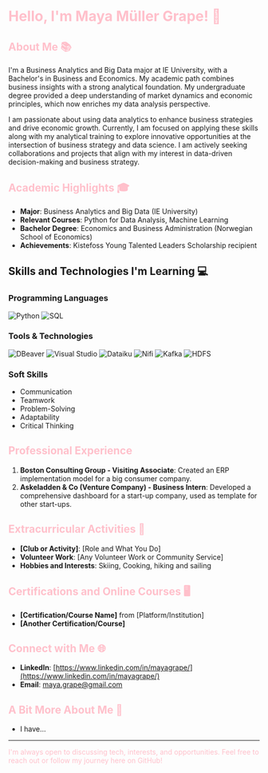 # <span style="color: pink;">Hello, I'm Maya Müller Grape! 👋</span>

## <span style="color: pink;">About Me 📚</span>
I'm a Business Analytics and Big Data major at IE University, with a Bachelor's in Business and Economics. My academic path combines business insights with a strong analytical foundation. My undergraduate degree provided a deep understanding of market dynamics and economic principles, which now enriches my data analysis perspective.

I am passionate about using data analytics to enhance business strategies and drive economic growth. Currently, I am focused on applying these skills along with my analytical training to explore innovative opportunities at the intersection of business strategy and data science. I am actively seeking collaborations and projects that align with my interest in data-driven decision-making and business strategy.

## <span style="color: pink;">Academic Highlights 🎓</span>
- **Major**: Business Analytics and Big Data (IE University)
- **Relevant Courses**: Python for Data Analysis, Machine Learning
- **Bachelor Degree**: Economics and Business Administration (Norwegian School of Economics)
- **Achievements**: Kistefoss Young Talented Leaders Scholarship recipient

## Skills and Technologies I'm Learning 💻
### Programming Languages
![Python](https://img.shields.io/badge/Python-3776AB?style=for-the-badge&logo=python&logoColor=white)
![SQL](https://img.shields.io/badge/SQL-4479A1?style=for-the-badge&logo=MySQL&logoColor=white)

### Tools & Technologies
![DBeaver](https://img.shields.io/badge/DBeaver-FE7A16?style=for-the-badge&logo=DBeaver&logoColor=white)
![Visual Studio](https://img.shields.io/badge/Visual_Studio-5C2D91?style=for-the-badge&logo=visual-studio&logoColor=white)
![Dataiku](https://img.shields.io/badge/Dataiku-FF4785?style=for-the-badge&logo=Dataiku&logoColor=white)
![Nifi](https://img.shields.io/badge/Nifi-007396?style=for-the-badge&logo=ApacheNifi&logoColor=white)
![Kafka](https://img.shields.io/badge/Kafka-231F20?style=for-the-badge&logo=ApacheKafka&logoColor=white)
![HDFS](https://img.shields.io/badge/HDFS-FCA121?style=for-the-badge&logo=Hadoop&logoColor=white)

### Soft Skills
- Communication
- Teamwork
- Problem-Solving
- Adaptability
- Critical Thinking

## <span style="color: pink;">Professional Experience</span>
1. **Boston Consulting Group - Visiting Associate**: Created an ERP implementation model for a big consumer company.
2. **Askeladden & Co (Venture Company) - Business Intern**: Developed a comprehensive dashboard for a start-up company, used as template for other start-ups.

## <span style="color: pink;">Extracurricular Activities 🌟</span>
- **[Club or Activity]**: [Role and What You Do]
- **Volunteer Work**: [Any Volunteer Work or Community Service]
- **Hobbies and Interests**: Skiing, Cooking, hiking and sailing

## <span style="color: pink;">Certifications and Online Courses 🖥️</span>
- **[Certification/Course Name]** from [Platform/Institution]
- **[Another Certification/Course]**

## <span style="color: pink;">Connect with Me 🌐</span>
- **LinkedIn**: [https://www.linkedin.com/in/mayagrape/](https://www.linkedin.com/in/mayagrape/)
- **Email**: [maya.grape@gmail.com](mailto:maya.grape@gmail.com)

## <span style="color: pink;">A Bit More About Me 🎉</span>
- I have...

---

<span style="color: pink;">I'm always open to discussing tech, interests, and opportunities. Feel free to reach out or follow my journey here on GitHub!</span>

